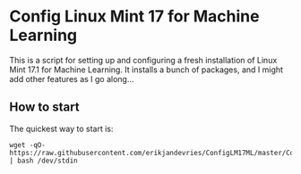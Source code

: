 # Config Linux Mint 17 for Machine Learning
This is a script for setting up and configuring a fresh installation of Linux Mint 17.1 for Machine Learning.
It installs a bunch of packages, and I might add other features as I go along...

## How to start
The quickest way to start is:

    wget -qO- https://raw.githubusercontent.com/erikjandevries/ConfigLM17ML/master/ConfigLM17ML | bash /dev/stdin
